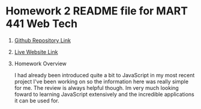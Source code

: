 # Homework 2 README file for MART 441 Web Tech

1. [Github Repository Link](https://github.com/beaugoldberg/MART441-WebTechnologies)
2. [Live Website Link](https://beaugoldberg.github.io/MART441-WebTechnologies/HW-2/index.html)

3. Homework Overview

    I had already been introduced quite a bit to JavaScript in my most recent project I've been working
    on so the information here was really simple for me. The review is always helpful though. Im very much 
    looking foward to learning JavaScript extensively and the incredible applications it can be used for.